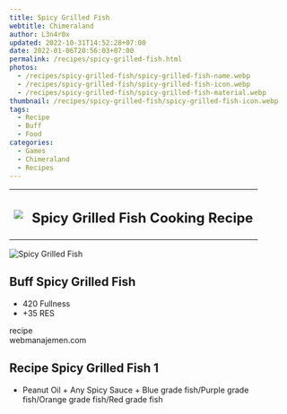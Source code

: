 ```yaml
---
title: Spicy Grilled Fish
webtitle: Chimeraland
author: L3n4r0x
updated: 2022-10-31T14:52:28+07:00
date: 2022-01-06T20:56:03+07:00
permalink: /recipes/spicy-grilled-fish.html
photos:
  - /recipes/spicy-grilled-fish/spicy-grilled-fish-name.webp
  - /recipes/spicy-grilled-fish/spicy-grilled-fish-icon.webp
  - /recipes/spicy-grilled-fish/spicy-grilled-fish-material.webp
thumbnail: /recipes/spicy-grilled-fish/spicy-grilled-fish-icon.webp
tags:
  - Recipe
  - Buff
  - Food
categories:
  - Games
  - Chimeraland
  - Recipes
---
```


<section id="bootstrap-wrapper"><link rel="stylesheet" href="https://cdn.statically.io/gh/dimaslanjaka/Web-Manajemen/40ac3225/css/bootstrap-4.5-wrapper.css"/><div class="row mb-2"><div class="col-md-12 mb-2"><table class="table" id="post-info"><tbody><tr><td><img class="d-inline-block me-2" src="/chimeraland/recipes/spicy-grilled-fish/spicy-grilled-fish-icon.webp" width="auto" height="auto"/></td><td><h1 class="fs-5">Spicy Grilled Fish Cooking Recipe</h1></td></tr></tbody></table></div></div><div class="card mb-2"><div class="row g-0"><div class="col-sm-4 position-relative mb-2"><img src="/chimeraland/recipes/spicy-grilled-fish/spicy-grilled-fish-material.webp" class="card-img fit-cover w-100 h-100" alt="Spicy Grilled Fish" data-fancybox="true"/></div><div class="col-sm-8 mb-2"><div class="card-body"><h2 class="card-title fs-5">Buff Spicy Grilled Fish</h2><div class="card-text"><ul><li>420 Fullness</li><li>+35 RES</li></ul></div><span class="badge rounded-pill bg-dark">recipe</span></div><div class="card-footer text-end text-muted">webmanajemen.com</div></div></div></div><div class="row mb-2"><div class="col-12 col-lg-6 recipe-item mb-2"><div class="card"><div class="card-body"><h2 class="card-title fs-5">Recipe Spicy Grilled Fish 1</h2><div class="card-text"><ul><li>Peanut Oil<span> + </span>Any Spicy Sauce<span> + </span>Blue grade fish/Purple grade fish/Orange grade fish/Red grade fish</li></ul></div></div></div></div></div></section>